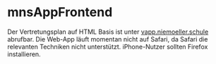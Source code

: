 # mnsAppFrontend
Der Vertretungsplan auf HTML Basis ist unter [vapp.niemoeller.schule](http://vapp.niemoeller.schule) abrufbar.
Die Web-App läuft momentan nicht auf Safari, da Safari die relevanten Techniken nicht unterstützt. iPhone-Nutzer 
sollten Firefox installieren.